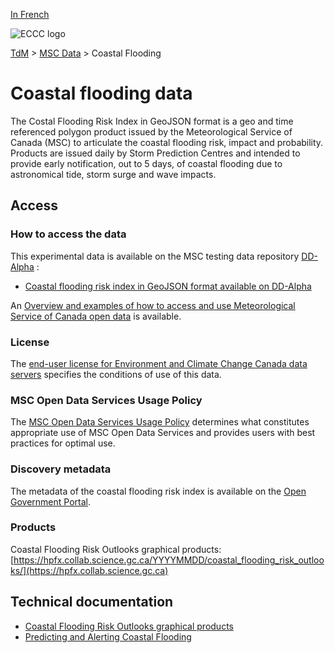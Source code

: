 [In French](readme_coastal-flooding_fr.md)

![ECCC logo](../../img_eccc-logo.png)

[TdM](../../readme_en.md) > [MSC Data](../readme_en.md) > Coastal Flooding

# Coastal flooding data

The Costal Flooding Risk Index in GeoJSON format is a geo and time referenced polygon product issued by the Meteorological Service of Canada (MSC) to articulate the coastal flooding risk, impact and probability. Products are issued daily by Storm Prediction Centres and intended to provide early notification, out to 5 days, of coastal flooding due to astronomical tide, storm surge and wave impacts.

## Access

### How to access the data

This experimental data is available on the MSC testing data repository [DD-Alpha](../../msc-datamart/readme_en.md) :

* [Coastal flooding risk index in GeoJSON format available on DD-Alpha](readme_coastal-flooding-risk-index-datamart_en.md) 

An [Overview and examples of how to access and use Meteorological Service of Canada open data](../../usage/readme_en.md) is available. 

### License

The [end-user license for Environment and Climate Change Canada data servers](../../licence/readme_en.md) specifies the conditions of use of this data.

### MSC Open Data Services Usage Policy

The [MSC Open Data Services Usage Policy](../../usage-policy/readme_en.md) determines what constitutes appropriate use of MSC Open Data Services and provides users with best practices for optimal use.

### Discovery metadata

The metadata of the coastal flooding risk index is available on the [Open Government Portal](https://catalogue.ec.gc.ca/geonetwork/srv/eng/catalog.search#/metadata/3e0f265d-f33d-477f-b113-8e9c43c689b1).

### Products

Coastal Flooding Risk Outlooks graphical products: [https://hpfx.collab.science.gc.ca/YYYYMMDD/coastal_flooding_risk_outlooks/](https://hpfx.collab.science.gc.ca)

## Technical documentation

* [Coastal Flooding Risk Outlooks graphical products](https://hpfx.collab.science.gc.ca/docs/coastal_flooding_risk_outlooks/CoastalFloodingRiskOutlook_Specs_Graphical_1A_EN.pdf) 
* [Predicting and Alerting Coastal Flooding](https://www.canada.ca/en/services/environment/weather/other-services/coastal-flooding-prediction-alert.html)
